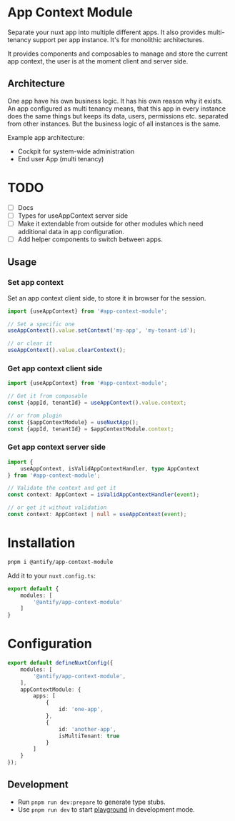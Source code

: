 # App Context Module

Separate your nuxt app into multiple different apps.
It also provides multi-tenancy support per app instance. 
It's for monolithic architectures.

It provides components and composables to manage and store the current app context, the user is at
the moment client and server side.

## Architecture

One app have his own business logic. It has his own reason why it exists.
An app configured as multi tenancy means, that this app in every instance does the same things but
keeps its data, users, permissions etc. separated from other instances. But the business logic of all instances is the
same.

Example app architecture:
- Cockpit for system-wide administration
- End user App (multi tenancy)

# TODO

- [ ] Docs
- [ ] Types for useAppContext server side
- [ ] Make it extendable from outside for other modules which need additional data in app configuration.
- [ ] Add helper components to switch between apps.

## Usage

### Set app context

Set an app context client side, to store it in browser for the session.

```typescript
import {useAppContext} from '#app-context-module';

// Set a specific one
useAppContext().value.setContext('my-app', 'my-tenant-id');

// or clear it
useAppContext().value.clearContext();
```

### Get app context client side

```typescript
import {useAppContext} from '#app-context-module';

// Get it from composable
const {appId, tenantId} = useAppContext().value.context;

// or from plugin
const {$appContextModule} = useNuxtApp();
const {appId, tenantId} = $appContextModule.context;
```

### Get app context server side

```typescript
import {
	useAppContext, isValidAppContextHandler, type AppContext
} from '#app-context-module';

// Validate the context and get it
const context: AppContext = isValidAppContextHandler(event);

// or get it without validation
const context: AppContext | null = useAppContext(event);
```

# Installation

```bash
pnpm i @antify/app-context-module
```

Add it to your `nuxt.config.ts`:

```typescript
export default {
	modules: [
		'@antify/app-context-module'
	]
}
```

# Configuration

```typescript
export default defineNuxtConfig({
	modules: [
		'@antify/app-context-module',
	],
	appContextModule: {
		apps: [
			{
				id: 'one-app',
			},
			{
				id: 'another-app',
				isMultiTenant: true
			}
		]
	}
});
```

## Development

- Run `pnpm run dev:prepare` to generate type stubs.
- Use `pnpm run dev` to start [playground](./playground) in development mode.
